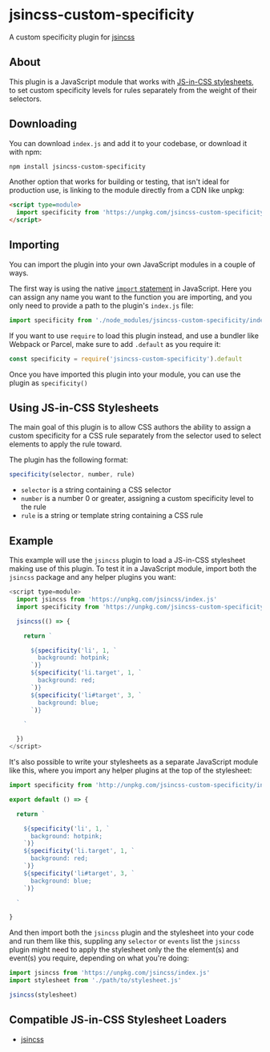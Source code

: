 # jsincss-custom-specificity

A custom specificity plugin for [jsincss](https://github.com/tomhodgins/jsincss)

## About

This plugin is a JavaScript module that works with [JS-in-CSS stylesheets](https://responsive.style/theory/what-is-a-jic-stylesheet.html), to set custom specificity levels for rules separately from the weight of their selectors.

## Downloading

You can download `index.js` and add it to your codebase, or download it with npm:

```bash
npm install jsincss-custom-specificity
```

Another option that works for building or testing, that isn't ideal for production use, is linking to the module directly from a CDN like unpkg:

```html
<script type=module>
  import specificity from 'https://unpkg.com/jsincss-custom-specificity/index.js'
</script>
```

## Importing

You can import the plugin into your own JavaScript modules in a couple of ways.

The first way is using the native [`import` statement](https://developer.mozilla.org/en-US/docs/Web/JavaScript/Reference/Statements/import) in JavaScript. Here you can assign any name you want to the function you are importing, and you only need to provide a path to the plugin's `index.js` file:

```js
import specificity from './node_modules/jsincss-custom-specificity/index.js'
```

If you want to use `require` to load this plugin instead, and use a bundler like Webpack or Parcel, make sure to add `.default` as you require it:

```js
const specificity = require('jsincss-custom-specificity').default
```

Once you have imported this plugin into your module, you can use the plugin as `specificity()`

## Using JS-in-CSS Stylesheets

The main goal of this plugin is to allow CSS authors the ability to assign a custom specificity for a CSS rule separately from the selector used to select elements to apply the rule toward.

The plugin has the following format:

```js
specificity(selector, number, rule)
```

- `selector` is a string containing a CSS selector
- `number` is a number 0 or greater, assigning a custom specificity level to the rule
- `rule` is a string or template string containing a CSS rule

## Example

This example will use the `jsincss` plugin to load a JS-in-CSS stylesheet making use of this plugin. To test it in a JavaScript module, import both the `jsincss` package and any helper plugins you want:

```js
<script type=module>
  import jsincss from 'https://unpkg.com/jsincss/index.js'
  import specificity from 'https://unpkg.com/jsincss-custom-specificity/index.js'

  jsincss(() => {

    return `

      ${specificity('li', 1, `
        background: hotpink;
      `)}
      ${specificity('li.target', 1, `
        background: red;
      `)}
      ${specificity('li#target', 3, `
        background: blue;
      `)}

    `

  })
</script>
```

It's also possible to write your stylesheets as a separate JavaScript module like this, where you import any helper plugins at the top of the stylesheet:

```js
import specificity from 'http://unpkg.com/jsincss-custom-specificity/index.js'

export default () => {

  return `

    ${specificity('li', 1, `
      background: hotpink;
    `)}
    ${specificity('li.target', 1, `
      background: red;
    `)}
    ${specificity('li#target', 3, `
      background: blue;
    `)}

  `

}
```

And then import both the `jsincss` plugin and the stylesheet into your code and run them like this, suppling any `selector` or `events` list the `jsincss` plugin might need to apply the stylesheet only the the element(s) and event(s) you require, depending on what you're doing:

```js
import jsincss from 'https://unpkg.com/jsincss/index.js'
import stylesheet from './path/to/stylesheet.js'

jsincss(stylesheet)
```

## Compatible JS-in-CSS Stylesheet Loaders

- [jsincss](https://github.com/tomhodgins/jsincss)